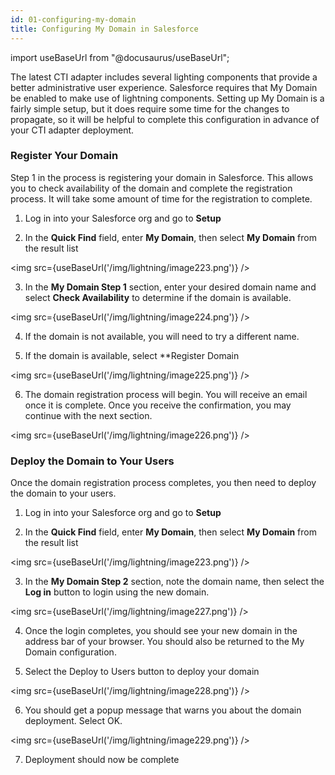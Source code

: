 ```yaml
---
id: 01-configuring-my-domain
title: Configuring My Domain in Salesforce
---
```


import useBaseUrl from "@docusaurus/useBaseUrl";

The latest CTI adapter includes several lighting components that provide
a better administrative user experience. Salesforce requires that My
Domain be enabled to make use of lightning components. Setting up My
Domain is a fairly simple setup, but it does require some time for the
changes to propagate, so it will be helpful to complete this
configuration in advance of your CTI adapter deployment.

### Register Your Domain

Step 1 in the process is registering your domain in Salesforce. This
allows you to check availability of the domain and complete the
registration process. It will take some amount of time for the
registration to complete.

1.  Log in into your Salesforce org and go to **Setup**

2.  In the **Quick Find** field, enter **My Domain**, then select **My
    Domain** from the result list

<img src={useBaseUrl('/img/lightning/image223.png')} />

3.  In the **My Domain Step 1** section, enter your desired domain name
    and select **Check Availability** to determine if the domain is
    available.

<img src={useBaseUrl('/img/lightning/image224.png')} />

4.  If the domain is not available, you will need to try a different
    name.

5.  If the domain is available, select **Register Domain

<img src={useBaseUrl('/img/lightning/image225.png')} />

6.  The domain registration process will begin. You will receive an
    email once it is complete. Once you receive the confirmation, you
    may continue with the next section.

<img src={useBaseUrl('/img/lightning/image226.png')} />

### Deploy the Domain to Your Users

Once the domain registration process completes, you then need to deploy
the domain to your users.

1.  Log in into your Salesforce org and go to **Setup**

2.  In the **Quick Find** field, enter **My Domain**, then select **My
    Domain** from the result list

<img src={useBaseUrl('/img/lightning/image223.png')} />

3.  In the **My Domain Step 2** section, note the domain name, then
    select the **Log in** button to login using the new domain.

<img src={useBaseUrl('/img/lightning/image227.png')} />

4.  Once the login completes, you should see your new domain in the
    address bar of your browser. You should also be returned to the My
    Domain configuration.

5.  Select the Deploy to Users button to deploy your domain

<img src={useBaseUrl('/img/lightning/image228.png')} />

6.  You should get a popup message that warns you about the domain
    deployment. Select OK.

<img src={useBaseUrl('/img/lightning/image229.png')} />

7.  Deployment should now be complete